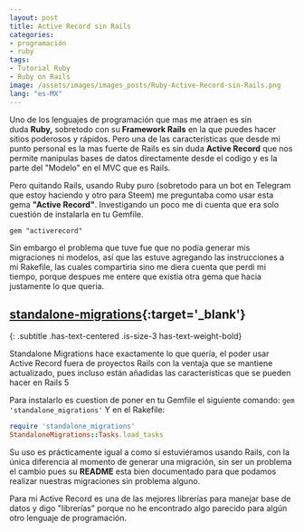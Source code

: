 ```yaml
---
layout: post
title: Active Record sin Rails
categories:
- programación
- ruby
tags:
- Tutorial Ruby
- Ruby on Rails
image: /assets/images/images_posts/Ruby-Active-Record-sin-Rails.png
lang: "es-MX"
---
```

Uno de los lenguajes de programación que mas me atraen es sin duda&nbsp;<strong>Ruby,</strong>&nbsp;sobretodo con su<strong>&nbsp;Framework Rails</strong>&nbsp;en la que puedes hacer sitios poderosos y rápidos. Pero una de las características que desde mi punto personal es la mas fuerte de Rails es sin duda&nbsp;<strong>Active Record</strong>&nbsp;que nos permite manipulas bases de datos directamente desde el codigo y es la parte del "Modelo" en el MVC que es Rails.

Pero quitando Rails, usando Ruby puro (sobretodo para un bot en Telegram que estoy haciendo y otro para Steem) me preguntaba como usar esta gema&nbsp;<strong>"Active Record"</strong>. Investigando un poco me di cuenta que era solo cuestión de instalarla en tu Gemfile.

<code>gem "activerecord"</code>

Sin embargo el problema que tuve fue que no podía generar mis migraciones ni modelos, así que las estuve agregando las instrucciones a mi Rakefile, las cuales compartiria sino me diera cuenta que perdi mi tiempo, porque despues me entere que existia otra gema que hacia justamente lo que queria.

## [standalone-migrations](https://github.com/thuss/standalone-migrations){:target='_blank'}
{: .subtitle .has-text-centered .is-size-3 has-text-weight-bold} 

Standalone Migrations hace exactamente lo que quería, el poder usar Active Record fuera de proyectos Rails con la ventaja que se mantiene actualizado, pues incluso están añadidas las características que se pueden hacer en Rails 5

Para instalarlo es cuestion de poner en tu Gemfile el siguiente comando:
<code>gem 'standalone_migrations'</code>
Y en el Rakefile:

~~~ruby
require 'standalone_migrations'
StandaloneMigrations::Tasks.load_tasks
~~~

Su uso es prácticamente igual a como si estuviéramos usando Rails, con la única diferencia al momento de generar una migración, sin ser un problema el cambio pues su&nbsp;<strong>README</strong>&nbsp;esta bien documentado para que podamos realizar nuestras migraciones sin problema alguno.

Para mi Active Record es una de las mejores librerías para manejar base de datos y digo "librerías" porque no he encontrado algo parecido para algún otro lenguaje de programación.